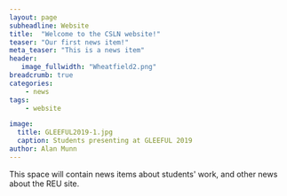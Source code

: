 ```yaml
---
layout: page
subheadline: Website
title:  "Welcome to the CSLN website!"
teaser: "Our first news item!"
meta_teaser: "This is a news item"
header:
   image_fullwidth: "Wheatfield2.png"
breadcrumb: true
categories:
    - news
tags:
    - website

image:
  title: GLEEFUL2019-1.jpg
  caption: Students presenting at GLEEFUL 2019
author: Alan Munn
---
```

This space will contain news items about students' work, and other news about the REU site.
